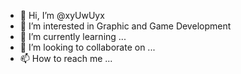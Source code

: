 - 👋 Hi, I’m @xyUwUyx
- 👀 I’m interested in Graphic and Game Development
- 🌱 I’m currently learning ...
- 💞️ I’m looking to collaborate on ...
- 📫 How to reach me ...

<!---
xyUwUyx/xyUwUyx is a ✨ special ✨ repository because its `README.md` (this file) appears on your GitHub profile.
You can click the Preview link to take a look at your changes.
--->
